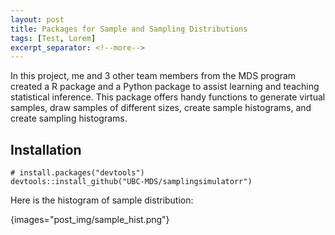 ```yaml
---
layout: post
title: Packages for Sample and Sampling Distributions
tags: [Test, Lorem]
excerpt_separator: <!--more-->
---
```


In this project, me and 3 other team members from the MDS program created a R package and a Python package to assist learning and teaching statistical inference. This package offers handy functions to generate virtual samples, draw samples of different sizes, create sample histograms, and create sampling histograms.
<!--more-->
## Installation

```
# install.packages("devtools")
devtools::install_github("UBC-MDS/samplingsimulatorr")
```

Here is the histogram of sample distribution:

{images="post_img/sample_hist.png"}
